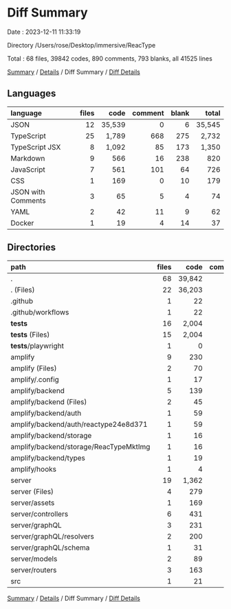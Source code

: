 # Diff Summary

Date : 2023-12-11 11:33:19

Directory /Users/rose/Desktop/immersive/ReacType

Total : 68 files,  39842 codes, 890 comments, 793 blanks, all 41525 lines

[Summary](results.md) / [Details](details.md) / Diff Summary / [Diff Details](diff-details.md)

## Languages
| language | files | code | comment | blank | total |
| :--- | ---: | ---: | ---: | ---: | ---: |
| JSON | 12 | 35,539 | 0 | 6 | 35,545 |
| TypeScript | 25 | 1,789 | 668 | 275 | 2,732 |
| TypeScript JSX | 8 | 1,092 | 85 | 173 | 1,350 |
| Markdown | 9 | 566 | 16 | 238 | 820 |
| JavaScript | 7 | 561 | 101 | 64 | 726 |
| CSS | 1 | 169 | 0 | 10 | 179 |
| JSON with Comments | 3 | 65 | 5 | 4 | 74 |
| YAML | 2 | 42 | 11 | 9 | 62 |
| Docker | 1 | 19 | 4 | 14 | 37 |

## Directories
| path | files | code | comment | blank | total |
| :--- | ---: | ---: | ---: | ---: | ---: |
| . | 68 | 39,842 | 890 | 793 | 41,525 |
| . (Files) | 22 | 36,203 | 147 | 274 | 36,624 |
| .github | 1 | 22 | 11 | 8 | 41 |
| .github/workflows | 1 | 22 | 11 | 8 | 41 |
| __tests__ | 16 | 2,004 | 390 | 292 | 2,686 |
| __tests__ (Files) | 15 | 2,004 | 377 | 286 | 2,667 |
| __tests__/playwright | 1 | 0 | 13 | 6 | 19 |
| amplify | 9 | 230 | 0 | 6 | 236 |
| amplify (Files) | 2 | 70 | 0 | 2 | 72 |
| amplify/.config | 1 | 17 | 0 | 0 | 17 |
| amplify/backend | 5 | 139 | 0 | 0 | 139 |
| amplify/backend (Files) | 2 | 45 | 0 | 0 | 45 |
| amplify/backend/auth | 1 | 59 | 0 | 0 | 59 |
| amplify/backend/auth/reactype24e8d371 | 1 | 59 | 0 | 0 | 59 |
| amplify/backend/storage | 1 | 16 | 0 | 0 | 16 |
| amplify/backend/storage/ReacTypeMktImg | 1 | 16 | 0 | 0 | 16 |
| amplify/backend/types | 1 | 19 | 0 | 0 | 19 |
| amplify/hooks | 1 | 4 | 0 | 4 | 8 |
| server | 19 | 1,362 | 341 | 210 | 1,913 |
| server (Files) | 4 | 279 | 100 | 75 | 454 |
| server/assets | 1 | 169 | 0 | 10 | 179 |
| server/controllers | 6 | 431 | 189 | 48 | 668 |
| server/graphQL | 3 | 231 | 31 | 38 | 300 |
| server/graphQL/resolvers | 2 | 200 | 23 | 30 | 253 |
| server/graphQL/schema | 1 | 31 | 8 | 8 | 47 |
| server/models | 2 | 89 | 19 | 17 | 125 |
| server/routers | 3 | 163 | 2 | 22 | 187 |
| src | 1 | 21 | 1 | 3 | 25 |

[Summary](results.md) / [Details](details.md) / Diff Summary / [Diff Details](diff-details.md)